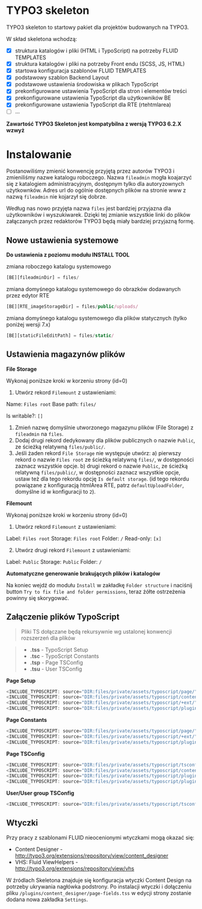 TYPO3 skeleton
=====

TYPO3 skeleton to startowy pakiet dla projektów budowanych na TYPO3.

W skład skeletona wchodzą:

- [x] struktura katalogów i pliki (HTML i TypoScript) na potrzeby FLUID TEMPLATES
- [x] struktura katalogów i pliki na potrzeby Front endu (SCSS, JS, HTML)
- [x] startowa konfiguracja szablonów FLUID TEMPLATES
- [x] podstawowy szablon Backend Layout
- [x] podstawowe ustawienia środowiska w plikach TypoScript
- [x] prekonfigurowane ustawienia TypoScript dla stron i elementów treści
- [x] prekonfigurowane ustawienia TypoScript dla użytkowników BE
- [x] prekonfigurowane ustawienia TypoScript dla RTE (rtehtmlarea)
- [ ] ...

**Zawartość TYPO3 Skeleton jest kompatybilna z wersją TYPO3 6.2.X wzwyż**

Instalowanie
=====

Postanowiliśmy zmienić konwencję przyjętą przez autorów TYPO3 i zmieniliśmy nazwe katalogu roboczego.
Nazwa `fileadmin` mogła koajarzyć się z katalogiem administracyjnym, dostępnym tylko dla autoryzownych
użytkownków. Adres url do ogólnie dostępnych plików na stronie www z nazwą `fileadmin` nie kojarzył się dobrze.

Według nas nowo przyjęta nazwa `files` jest bardziej przyjazna dla użytkowników i wyszukiwarek.
Dzięki tej zmianie wszystkie linki do plików załączanych przez redaktorów TYPO3 będą miały
bardziej przyjazną formę.



Nowe ustawienia systemowe
-----

**Do ustawienia z poziomu modułu INSTALL TOOL**

zmiana roboczego katalogu systemowego
```javascript
[BE][fileadminDir] = files/
```

zmiana domyśnego katalogu systemowego do obrazków dodawanych przez edytor RTE
```javascript
[BE][RTE_imageStorageDir] = files/public/uploads/
```

zmiana domyśnego katalogu systemowego dla plików statycznych (tylko poniżej wersji 7.x)
```javascript
[BE][staticFileEditPath] = files/static/
```


Ustawienia magazynów plików
-----

**File Storage**

Wykonaj poniższe kroki w korzeniu strony (id=0)

1. Utwórz rekord `Filemount` z ustawieniami:

Name: `Files root`
Base path: `files/`

Is writable?: `[]`


1. Zmień nazwę domyślnie utworzonego magazynu plików (File Storage) z `fileadmin` na `files`.
2. Dodaj drugi rekord dedykowany dla plików publicznych o nazwie `Public`, ze ścieżką relatywną `files/public/`.
3. Jeśli żaden rekord `File Storage` nie występuje utwórz:
    a) pierwszy rekord o nazwie `Files root` ze ścieżką relatywną `files/`, w dostępności zaznacz wszystkie opcje.
    b) drugi rekord o nazwie `Public`, ze ścieżką relatywną `files/public/`, w dostępności zaznacz wszystkie opcje,
    ustaw też dla tego rekordu opcję `Is default storage`.
    (id tego rekordu powiązane z konfiguracją htmlArea RTE, patrz `defaultUploadFolder`, domyślne id w konfiguracji to `2`).


**Filemount**

Wykonaj poniższe kroki w korzeniu strony (id=0)

1. Utwórz rekord `Filemount` z ustawieniami:

Label: `Files root`
Storage: `Files root`
Folder: `/`
Read-only: `[x]`

2. Utwórz drugi rekord `Filemount` z ustawieniami:

Label: `Public`
Storage: `Public`
Folder: `/`


**Automatyczne generowanie brakujących plików i katalogów**

Na koniec wejdź do modułu `Install` w zakładkę `Folder structure` i naciśnij button `Try to fix file and folder permissions`,
teraz żółte ostrzeżenia powinny się skorygować.


Załączenie plików TypoScript
-----

> Pliki TS dołączane będą rekursywnie wg ustalonej konwencji rozszerzeń dla plików

> - **.tss** - TypoScript Setup
> - **.tsc** - TypoScript Constants
> - **.tsp** - Page TSConfig
> - **.tsu** - User TSConfig

**Page Setup**

```javascript
<INCLUDE_TYPOSCRIPT: source="DIR:files/private/assets/typoscript/page/" extensions="tss">
<INCLUDE_TYPOSCRIPT: source="DIR:files/private/assets/typoscript/content/" extensions="tss">
<INCLUDE_TYPOSCRIPT: source="DIR:files/private/assets/typoscript/+ext/" extensions="tss">
<INCLUDE_TYPOSCRIPT: source="DIR:files/private/assets/typoscript/plugins/" extensions="tss">
```

**Page Constants**

```javascript
<INCLUDE_TYPOSCRIPT: source="DIR:files/private/assets/typoscript/page/" extensions="tsc">
<INCLUDE_TYPOSCRIPT: source="DIR:files/private/assets/typoscript/+ext/" extensions="tsc">
<INCLUDE_TYPOSCRIPT: source="DIR:files/private/assets/typoscript/plugins/" extensions="tsc">
```

**Page TSConfig**

```javascript
<INCLUDE_TYPOSCRIPT: source="DIR:files/private/assets/typoscript/tsconfig_page/" extensions="tsp">
<INCLUDE_TYPOSCRIPT: source="DIR:files/private/assets/typoscript/content/" extensions="tsp">
<INCLUDE_TYPOSCRIPT: source="DIR:files/private/assets/typoscript/plugins/news/" extensions="tsp">
<INCLUDE_TYPOSCRIPT: source="DIR:files/private/assets/typoscript/plugins/rtehtmlarea/" extensions="tsp">
```

**User/User group TSConfig**

```javascript
<INCLUDE_TYPOSCRIPT: source="DIR:files/private/assets/typoscript/tsconfig_user/" extensions="tsu">
```


Wtyczki
-----
Przy pracy z szablonami FLUID nieocenionymi wtyczkami mogą okazać się:

* Content Designer - http://typo3.org/extensions/repository/view/content_designer
* VHS: Fluid ViewHelpers - http://typo3.org/extensions/repository/view/vhs

W źródlach Skeletona znajduje się konfiguracja wtyczki Content Design na potrzeby ukrywania nagłówka podstrony.
Po instalacji wtyczki i dołączeniu pliku `/plugins/content_designer/page-fields.tss` w edycji strony zostanie dodana nowa zakładka `Settings`.